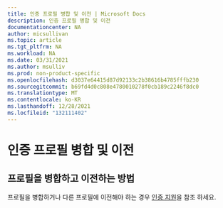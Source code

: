 ```yaml
---
title: 인증 프로필 병합 및 이전 | Microsoft Docs
description: 인증 프로필 병합 및 이전
documentationcenter: NA
author: micsullivan
ms.topic: article
ms.tgt_pltfrm: NA
ms.workload: NA
ms.date: 03/31/2021
ms.author: msulliv
ms.prod: non-product-specific
ms.openlocfilehash: d3037e64415d87d92133c2b38616b4785fffb230
ms.sourcegitcommit: b69fd4d0c808e4780010278f0cb189c2246f8dc0
ms.translationtype: MT
ms.contentlocale: ko-KR
ms.lasthandoff: 12/28/2021
ms.locfileid: "132111402"
---
```

# <a name="merge-and-transfer-certification-profiles"></a>인증 프로필 병합 및 이전

## <a name="how-to-merge-and-transfer-profiles"></a>프로필을 병합하고 이전하는 방법

프로필을 병합하거나 다른 프로필에 이전해야 하는 경우 [인증 지원](/learn/certifications/help)을 참조 하세요.